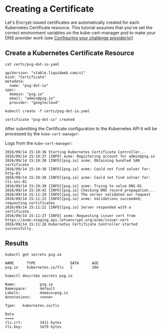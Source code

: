 # Creating a Certificate

Let's Encrypt issued certificates are automatically created for each Kubernetes Certificate resource. 
This tutorial assumes that you've set the correct environment variables on the kube-cert-manager pod 
to make your DNS provider work (see [Configuring your challenge provider(s)](providers.md))

## Create a Kubernetes Certificate Resource

```
cat certs/psg-dot-io.yaml
```

```
apiVersion: "stable.liquidweb.com/v1"
kind: "Certificate"
metadata:
  name: "psg-dot-io"
spec:
  domain: "psg.io"
  email: "admin@psg.io"
  provider: "googlecloud"
```

```
kubectl create -f certs/psg-dot-io.yaml
```

```
certificate "psg-dot-io" created
```

After submitting the Certificate configuration to the Kubernetes API it will be processed by the `kube-cert-manager`:

Logs from the `kube-cert-manager`:

```
2016/09/14 15:10:36 Starting Kubernetes Certificate Controller...
2016/09/14 15:10:37 [INFO] acme: Registering account for admin@psg.io
2016/09/14 15:10:38 [INFO][psg.io] acme: Obtaining bundled SAN certificate
2016/09/14 15:10:38 [INFO][psg.io] acme: Could not find solver for: http-01
2016/09/14 15:10:38 [INFO][psg.io] acme: Could not find solver for: tls-sni-01
2016/09/14 15:10:38 [INFO][psg.io] acme: Trying to solve DNS-01
2016/09/14 15:10:42 [INFO][psg.io] Checking DNS record propagation...
2016/09/14 15:11:19 [INFO][psg.io] The server validated our request
2016/09/14 15:11:22 [INFO][psg.io] acme: Validations succeeded; requesting certificates
2016/09/14 15:11:22 [INFO][psg.io] Server responded with a certificate.
2016/09/14 15:11:27 [INFO] acme: Requesting issuer cert from https://acme-staging.api.letsencrypt.org/acme/issuer-cert
2016/09/14 15:11:28 Kubernetes Certificate Controller started successfully.
```

## Results

```
kubectl get secrets psg.io
```
```
NAME      TYPE                DATA      AGE
psg.io    kubernetes.io/tls   2         20m
```

```
kubectl describe secrets psg.io
```
```
Name:           psg.io
Namespace:      default
Labels:         domain=psg.io
Annotations:    <none>

Type:   kubernetes.io/tls

Data
====
tls.crt:        3411 bytes
tls.key:        1679 bytes
```
